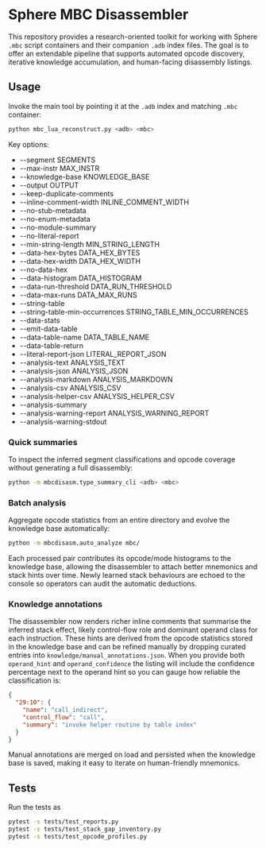 # Sphere MBC Disassembler

This repository provides a research-oriented toolkit for working with Sphere `.mbc` script containers and their companion `.adb` index files. The goal is to offer an extendable pipeline that supports automated opcode discovery, iterative knowledge accumulation, and human-facing disassembly listings.

## Usage

Invoke the main tool by pointing it at the `.adb` index and matching `.mbc` container:

```bash
python mbc_lua_reconstruct.py <adb> <mbc>
```

Key options:

- --segment SEGMENTS 
- --max-instr MAX_INSTR 
- --knowledge-base KNOWLEDGE_BASE
- --output OUTPUT 
- --keep-duplicate-comments
- --inline-comment-width INLINE_COMMENT_WIDTH 
- --no-stub-metadata 
- --no-enum-metadata
- --no-module-summary 
- --no-literal-report 
- --min-string-length MIN_STRING_LENGTH
- --data-hex-bytes DATA_HEX_BYTES 
- --data-hex-width DATA_HEX_WIDTH 
- --no-data-hex
- --data-histogram DATA_HISTOGRAM 
- --data-run-threshold DATA_RUN_THRESHOLD
- --data-max-runs DATA_MAX_RUNS 
- --string-table
- --string-table-min-occurrences STRING_TABLE_MIN_OCCURRENCES 
- --data-stats
- --emit-data-table 
- --data-table-name DATA_TABLE_NAME 
- --data-table-return
- --literal-report-json LITERAL_REPORT_JSON 
- --analysis-text ANALYSIS_TEXT
- --analysis-json ANALYSIS_JSON 
- --analysis-markdown ANALYSIS_MARKDOWN
- --analysis-csv ANALYSIS_CSV 
- --analysis-helper-csv ANALYSIS_HELPER_CSV
- --analysis-summary 
- --analysis-warning-report ANALYSIS_WARNING_REPORT
- --analysis-warning-stdout

### Quick summaries

To inspect the inferred segment classifications and opcode coverage without generating a full disassembly:

```bash
python -m mbcdisasm.type_summary_cli <adb> <mbc>
```

### Batch analysis

Aggregate opcode statistics from an entire directory and evolve the knowledge base automatically:

```bash
python -m mbcdisasm.auto_analyze mbc/
```

Each processed pair contributes its opcode/mode histograms to the knowledge base, allowing the disassembler to attach better mnemonics and stack hints over time.  Newly
learned stack behaviours are echoed to the console so operators can audit the
automatic deductions.

### Knowledge annotations

The disassembler now renders richer inline comments that summarise the inferred
stack effect, likely control-flow role and dominant operand class for each
instruction.  These hints are derived from the opcode statistics stored in the
knowledge base and can be refined manually by dropping curated entries into
`knowledge/manual_annotations.json`.  When you provide both `operand_hint` and
`operand_confidence` the listing will include the confidence percentage next to
the operand hint so you can gauge how reliable the classification is:

```json
{
  "29:10": {
    "name": "call_indirect",
    "control_flow": "call",
    "summary": "invoke helper routine by table index"
  }
}
```

Manual annotations are merged on load and persisted when the knowledge base is
saved, making it easy to iterate on human-friendly mnemonics.

## Tests

Run the tests as

```bash
pytest -s tests/test_reports.py
pytest -s tests/test_stack_gap_inventory.py
pytest -s tests/test_opcode_profiles.py 
```
